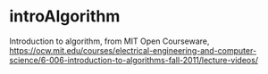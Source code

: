 # introAlgorithm
Introduction to algorithm, from MIT Open Courseware, https://ocw.mit.edu/courses/electrical-engineering-and-computer-science/6-006-introduction-to-algorithms-fall-2011/lecture-videos/
